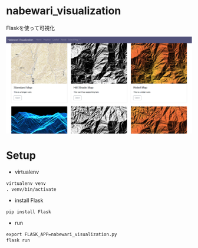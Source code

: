 # nabewari_visualization
Flaskを使って可視化

![screen](png/image.png "screen")

# Setup
- virtualenv
```
virtualenv venv
. venv/bin/activate
```

- install Flask
```
pip install Flask
```

- run
```
export FLASK_APP=nabewari_visualization.py
flask run
```
